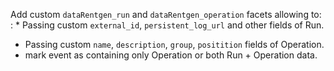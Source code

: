 Add custom `dataRentgen_run` and `dataRentgen_operation` facets allowing to:
: * Passing custom `external_id`, `persistent_log_url` and other fields of Run.
  * Passing custom `name`, `description`, `group`, `positition` fields of Operation.
  * mark event as containing only Operation or both Run + Operation data.
